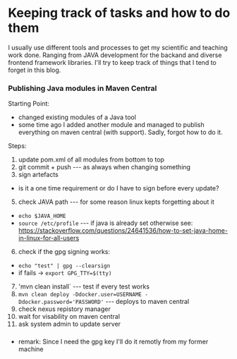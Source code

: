 # Keeping track of tasks and how to do them
I usually use different tools and processes to get my scientific and teaching work done. Ranging from JAVA development for the backand and diverse frontend framework libraries. I'll try to keep track of things that I tend to forget in this blog.


### Publishing Java modules in Maven Central
Starting Point:
* changed existing modules of a Java tool
* some time ago I added another module and managed to publish everything on maven central (with support). Sadly, forgot how to do it.

Steps:
1. update pom.xml of all modules from bottom to top
2. git commit + push --- as always when changing something
3. sign artefacts
  * is it a one time requirement or do I have to sign before every update?
5. check JAVA path --- for some reason linux kepts forgetting about it
  * `echo $JAVA_HOME`
  * `source /etc/profile` --- if java is already set otherwise see: https://stackoverflow.com/questions/24641536/how-to-set-java-home-in-linux-for-all-users
6. check if the gpg signing works:
  * `echo "test" | gpg --clearsign`
  * if fails -> `export GPG_TTY=$(tty)`
7. 'mvn clean install` --- test if every test works
8. `mvn clean deploy -Ddocker.user=USERNAME -Ddocker.password='PASSWORD'`  --- deploys to maven central
9. check nexus repistory manager
10. wait for visability on maven central 
11. ask system admin to update server
###

* remark: Since I need the gpg key I'll do it remotly from my former machine
